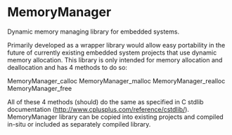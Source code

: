 MemoryManager
=============

Dynamic memory managing library for embedded systems.

Primarily developed as a wrapper library would allow easy portability in the future of currently existing 
embedded system projects that use dynamic memory allocation. This library is only intended for memory
allocation and deallocation and has 4 methods to do so:

MemoryManager_calloc
MemoryManager_malloc
MemoryManager_realloc
MemoryManager_free

All of these 4 methods (should) do the same as specified in C stdlib documentation (http://www.cplusplus.com/reference/cstdlib/).
MemoryManager library can be copied into existing projects and compiled in-situ or included as separately compiled library.
